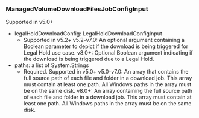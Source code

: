 ### ManagedVolumeDownloadFilesJobConfigInput
Supported in v5.0+

- legalHoldDownloadConfig: LegalHoldDownloadConfigInput
  - Supported in v5.2+
      v5.2-v7.0: An optional argument containing a Boolean parameter to depict if the download is being triggered for Legal Hold use case.
      v8.0+: Optional Boolean argument indicating if the download is being triggered due to a Legal Hold.
- paths: a list of System.Strings
  - Required. Supported in v5.0+
      v5.0-v7.0: An array that contains the full source path of each file and folder in a download job. This array must contain at least one path. All Windows paths in the array must be on the same disk.
      v8.0+: An array containing the full source path of each file and folder in a download job. This array must contain at least one path. All Windows paths in the array must be on the same disk.
